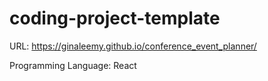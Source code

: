# coding-project-template

URL: https://ginaleemy.github.io/conference_event_planner/

Programming Language: React
